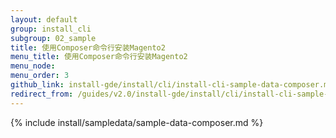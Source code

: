 ```yaml
---
layout: default
group: install_cli 
subgroup: 02_sample
title: 使用Composer命令行安装Magento2
menu_title: 使用Composer命令行安装Magento2
menu_node: 
menu_order: 3
github_link: install-gde/install/cli/install-cli-sample-data-composer.md
redirect_from: /guides/v2.0/install-gde/install/cli/install-cli-sample-data-cli.html
---
```


{% include install/sampledata/sample-data-composer.md %}

